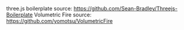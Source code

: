 three.js boilerplate source: https://github.com/Sean-Bradley/Threejs-Boilerplate
Volumetric Fire source: https://github.com/yomotsu/VolumetricFire
